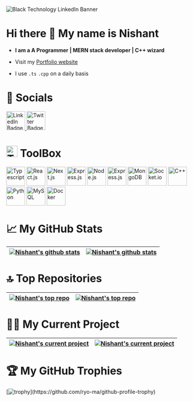 ![Black Technology LinkedIn Banner](https://github.com/Nishant891/ChatBot/assets/109356848/f2bf2609-bcfa-4c74-a045-2e2c52509638)

# Hi there 👋 My name is Nishant

- **I am a A Programmer | MERN stack developer | C++ wizard**

- Visit my [Portfolio website](https://nishant-app.vercel.app)

- I use `.ts` `.cpp` on a daily basis


# 🐬 Socials
<div>
  <a href="https://www.linkedin.com/in/nishant-sharma-771653245//">
    <img src="https://cdn.jsdelivr.net/gh/devicons/devicon@latest/icons/linkedin/linkedin-original.svg" height="50" alt="LinkedIn Badge"/>
  </a>
  <a href="https://twitter.com/Nishant48945102">
    <img src="https://imgs.search.brave.com/EPxrKnrufjEX2TLwoGQ59WUH-cjpbDZ4-Ma7QUxujNE/rs:fit:860:0:0/g:ce/aHR0cHM6Ly9pbWcu/ZnJlZXBpay5jb20v/cHJlbWl1bS1wc2Qv/dHJhbnNwYXJlbnQt/d2hpdGUtYnJhbmQt/bmV3LXR3aXR0ZXIt/eC1sb2dvLWljb25f/MTEyOTYzNS02Lmpw/Zz9zaXplPTYyNiZl/eHQ9anBn" height="50" alt="Twitter Badge"/>
  </a>
</div>


# <img src="https://cdn-icons-png.flaticon.com/128/2276/2276313.png" height="30" alt="Toolbox"> ToolBox
<div>
	<img src="https://cdn.worldvectorlogo.com/logos/typescript.svg" height="50" alt="Typescript">
	<img src="https://cdn.worldvectorlogo.com/logos/react-2.svg" height="50" alt="React.js">
	<img src="https://imgs.search.brave.com/8_P_0WSigf9SsXh_rMCRo1NdlJNAVM6SjtO6U9WJRSU/rs:fit:500:0:0/g:ce/aHR0cHM6Ly9zdHls/ZXMucmVkZGl0bWVk/aWEuY29tL3Q1XzNo/N3lpL3N0eWxlcy9j/b21tdW5pdHlJY29u/X25zcm96aHI5aWds/OTEucG5n" height="50" alt="Next.js">
	<img src="https://cdn.worldvectorlogo.com/logos/tailwindcss.svg" height="50" alt="Express.js">
	<img src="https://cdn.worldvectorlogo.com/logos/nodejs-icon.svg" height="50" alt="Node.js">
	<img src="https://imgs.search.brave.com/bVECprx4o3nuABplq1ZEJth1MKXGE6vS3R98bV03fko/rs:fit:500:0:0/g:ce/aHR0cHM6Ly9raW5z/dGEuY29tL3dwLWNv/bnRlbnQvdXBsb2Fk/cy8yMDIyLzA0L2V4/cHJlc3MtMS5wbmc" height="50" alt="Express.js">
	<img src="https://cdn.worldvectorlogo.com/logos/mongodb-icon-1.svg" height="50" alt="MongoDB">
	<img src="https://cdn.worldvectorlogo.com/logos/socket-io.svg" height="50" alt="Socket.io">
	<img src="https://cdn.worldvectorlogo.com/logos/c.svg" height="50" alt="C++">
	<img src="https://cdn.worldvectorlogo.com/logos/python-5.svg" height="50" alt="Python">
	<img src="https://cdn.worldvectorlogo.com/logos/mysql-3.svg" height="50" alt="MySQL">
        <img src="https://cdn.jsdelivr.net/gh/devicons/devicon@latest/icons/docker/docker-original-wordmark.svg" height="50" alt="Docker"/>
        
 # &#x1f4c8;  My GitHub Stats      
 | <a href="https://github.com/Nishant891/"><img align="center" src="https://github-readme-stats.vercel.app/api/top-langs/?username=Nishant891&layout=compact&show_icons=true&theme=radical" alt="Nishant's github stats" /></a> | <a href="https://github.com/Nishant891/"><img align="center" src="https://github-readme-stats.vercel.app/api?username=Nishant891&show_icons=true&include_all_commits=true&theme=radical" alt="Nishant's github stats"/></a> |
| ------------- | ------------- |

# 🔝 Top Repositories
 | <a href="https://github.com/Nishant891/"><img align="center" src="https://github-readme-stats.vercel.app/api/pin/?username=Nishant891&repo=CodingFlux&theme=radial" alt="Nishant's top repo" /></a> | <a href="https://github.com/Nishant891/"><img align="center" src="https://github-readme-stats.vercel.app/api/pin/?username=Nishant891&repo=GameOfLife&theme=radial"  alt="Nishant's top repo"/></a> |
| ------------- | ------------- |

# 🧑‍💻 My Current Project
 | <a href="https://github.com/Nishant891/"><img align="center" src="https://github-readme-stats.vercel.app/api/pin/?username=Nishant891&repo=Collaborator&theme=radial" alt="Nishant's current project" /></a> | <a href="https://github.com/Nishant891/"><img align="center" src="https://github-readme-stats.vercel.app/api/pin/?username=Nishant891&repo=DNS-Manager&theme=radial" alt="Nishant's current project" /></a> |
| ------------- | ------------- |

# 🏆 My GitHub Trophies
[![trophy](https://github-profile-trophy.vercel.app/?username=&theme=onedark&rank=-?)](https://github.com/ryo-ma/github-profile-trophy)
